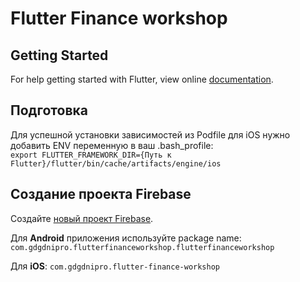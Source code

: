 # Flutter Finance workshop

## Getting Started

For help getting started with Flutter, view online
[documentation](https://flutter.io/).

## Подготовка

Для успешной установки зависимостей из Podfile для iOS нужно добавить ENV переменную в ваш .bash_profile:  
`export FLUTTER_FRAMEWORK_DIR={Путь к Flutter}/flutter/bin/cache/artifacts/engine/ios`

## Создание проекта Firebase

Создайте [новый проект Firebase](https://console.firebase.google.com/).

Для **Android** приложения используйте package name:
`com.gdgdnipro.flutterfinanceworkshop.flutterfinanceworkshop`

Для **iOS**:
`com.gdgdnipro.flutter-finance-workshop`
